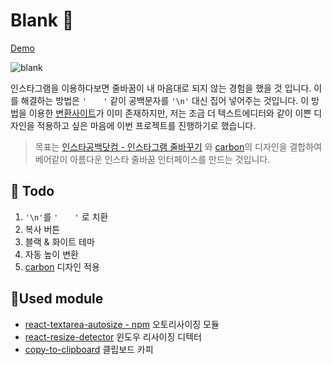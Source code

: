# Blank 👏

[Demo](http://Kyun92.github.io/Blank)

![blank](/img/blank.gif)

인스타그램을 이용하다보면 줄바꿈이 내 마음대로 되지 않는 경험을 했을 것 입니다. 이를 해결하는 방법은 `'⠀⠀⠀'` 같이 공백문자를 `'\n'` 대신 집어 넣어주는 것입니다. 이 방법을 이용한 [변환사이트](http://instablank.com)가 이미 존재하지만, 저는 조금 더 텍스트에디터와 같이 이쁜 디자인을 적용하고 싶은 마음에 이번 프로젝트를 진행하기로 했습니다.

> 목표는 [인스타공백닷컴 - 인스타그램 줄바꾸기](http://instablank.com) 와 [carbon](https://carbon.now.sh/)의 디자인을 결합하여 베어같이 아름다운 인스타 줄바꿈 인터페이스를 만드는 것입니다.

## 🙏 Todo

1.  `'\n'`를 `'⠀⠀⠀'` 로 치환
2.  복사 버튼
3.  블랙 & 화이트 테마
4.  자동 높이 변환
5.  [carbon](https://carbon.now.sh/) 디자인 적용

## 💪Used module

- [react-textarea-autosize - npm](https://www.npmjs.com/package/react-textarea-autosize) 오토리사이징 모듈
- [react-resize-detector](https://github.com/maslianok/react-resize-detector) 윈도우 리사이징 디텍터
- [copy-to-clipboard](https://github.com/nkbt/react-copy-to-clipboard) 클립보드 카피
